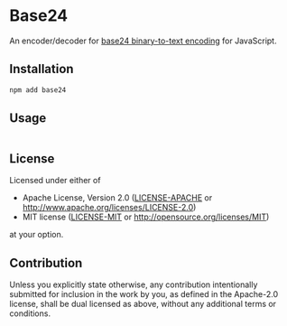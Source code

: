 


# Base24

An encoder/decoder for
[base24 binary-to-text encoding](https://www.kuon.ch/post/2020-02-27-base24/)
for JavaScript.


## Installation

```ruby
npm add base24
```


## Usage

```javascript
```

## License

Licensed under either of

 * Apache License, Version 2.0
   ([LICENSE-APACHE](LICENSE-APACHE) or http://www.apache.org/licenses/LICENSE-2.0)
 * MIT license
   ([LICENSE-MIT](LICENSE-MIT) or http://opensource.org/licenses/MIT)

at your option.

## Contribution

Unless you explicitly state otherwise, any contribution intentionally submitted
for inclusion in the work by you, as defined in the Apache-2.0 license, shall be
dual licensed as above, without any additional terms or conditions.

